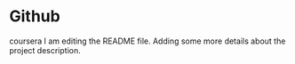 # Github
coursera
I am editing the README file. Adding some more details about the project description.
